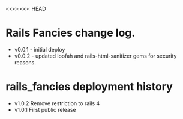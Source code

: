 <<<<<<< HEAD
# Rails Fancies change log.
* v0.0.1 - initial deploy
* v0.0.2 - updated loofah and rails-html-sanitizer gems for security reasons.
# rails_fancies deployment history
* v1.0.2
	Remove restriction to rails 4
* v1.0.1
	First public release

